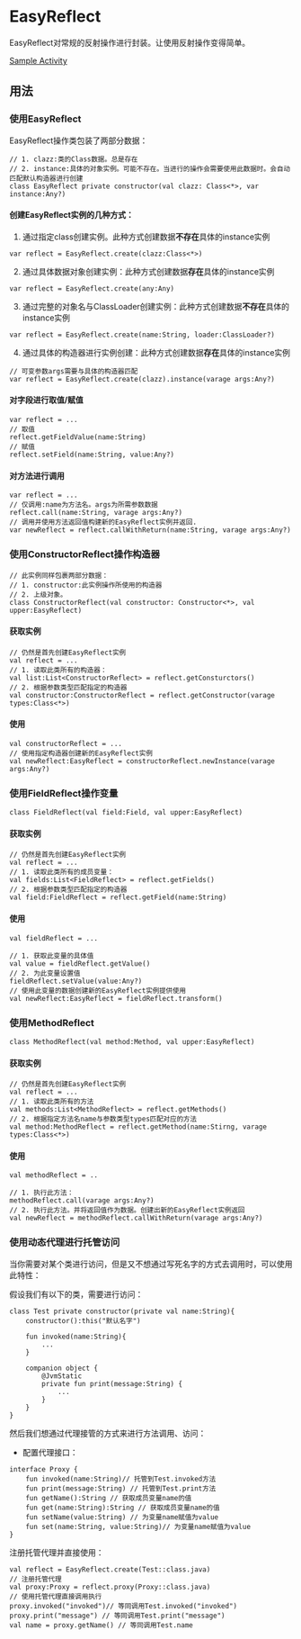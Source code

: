 # EasyReflect

EasyReflect对常规的反射操作进行封装。让使用反射操作变得简单。

[Sample Activity](../app/src/main/java/com/haoge/sample/easyandroid/activities/EasyReflectActivity.kt)

## 用法

### 使用EasyReflect

EasyReflect操作类包装了两部分数据：

```
// 1. clazz:类的Class数据。总是存在
// 2. instance:具体的对象实例。可能不存在。当进行的操作会需要使用此数据时。会自动匹配默认构造器进行创建
class EasyReflect private constructor(val clazz: Class<*>, var instance:Any?)
```

#### 创建EasyReflect实例的几种方式：

1. 通过指定class创建实例。此种方式创建数据**不存在**具体的instance实例

```
var reflect = EasyReflect.create(clazz:Class<*>)
```

2. 通过具体数据对象创建实例：此种方式创建数据**存在**具体的instance实例

```
var reflect = EasyReflect.create(any:Any)
```

3. 通过完整的对象名与ClassLoader创建实例：此种方式创建数据**不存在**具体的instance实例

```
var reflect = EasyReflect.create(name:String, loader:ClassLoader?)
```

4. 通过具体的构造器进行实例创建：此种方式创建数据**存在**具体的instance实例

```
// 可变参数args需要与具体的构造器匹配
var reflect = EasyReflect.create(clazz).instance(varage args:Any?)
```

#### 对字段进行取值/赋值

```
var reflect = ...
// 取值
reflect.getFieldValue(name:String)
// 赋值
reflect.setField(name:String, value:Any?)
```

#### 对方法进行调用

```
var reflect = ...
// 仅调用:name为方法名。args为所需参数数据
reflect.call(name:String, varage args:Any?)
// 调用并使用方法返回值构建新的EasyReflect实例并返回.
var newReflect = reflect.callWithReturn(name:String, varage args:Any?)
```

### 使用ConstructorReflect操作构造器

```
// 此实例同样包裹两部分数据：
// 1. constructor:此实例操作所使用的构造器
// 2. 上级对象。
class ConstructorReflect(val constructor: Constructor<*>, val upper:EasyReflect)
```

#### 获取实例

```
// 仍然是首先创建EasyReflect实例
val reflect = ...
// 1. 读取此类所有的构造器：
val list:List<ConstructorReflect> = reflect.getConsturctors()
// 2. 根据参数类型匹配指定的构造器
val constructor:ConstructorReflect = reflect.getConstructor(varage types:Class<*>)
```

#### 使用

```
val constructorReflect = ...
// 使用指定构造器创建新的EasyReflect实例
val newReflect:EasyReflect = constructorReflect.newInstance(varage args:Any?)
```

### 使用FieldReflect操作变量

```
class FieldReflect(val field:Field, val upper:EasyReflect)
```

#### 获取实例

```
// 仍然是首先创建EasyReflect实例
val reflect = ...
// 1. 读取此类所有的成员变量：
val fields:List<FieldReflect> = reflect.getFields()
// 2. 根据参数类型匹配指定的构造器
val field:FieldReflect = reflect.getField(name:String)
```

#### 使用

```
val fieldReflect = ...

// 1. 获取此变量的具体值
val value = fieldReflect.getValue()
// 2. 为此变量设置值
fieldReflect.setValue(value:Any?)
// 使用此变量的数据创建新的EasyReflect实例提供使用
val newReflect:EasyReflect = fieldReflect.transform()
```

### 使用MethodReflect

```
class MethodReflect(val method:Method, val upper:EasyReflect)
```

#### 获取实例

```
// 仍然是首先创建EasyReflect实例
val reflect = ...
// 1. 读取此类所有的方法
val methods:List<MethodReflect> = reflect.getMethods()
// 2. 根据指定方法名name与参数类型types匹配对应的方法
val method:MethodReflect = reflect.getMethod(name:Stirng, varage types:Class<*>)
```

#### 使用

```
val methodReflect = ..

// 1. 执行此方法：
methodReflect.call(varage args:Any?)
// 2. 执行此方法。并将返回值作为数据。创建出新的EasyReflect实例返回
val newReflect = methodReflect.callWithReturn(varage args:Any?)
```

### 使用动态代理进行托管访问

当你需要对某个类进行访问，但是又不想通过写死名字的方式去调用时，可以使用此特性：

假设我们有以下的类，需要进行访问：

```
class Test private constructor(private val name:String){
    constructor():this("默认名字")

    fun invoked(name:String){
        ...
    }

    companion object {
        @JvmStatic
        private fun print(message:String) {
            ...
        }
    }
}
```

然后我们想通过代理接管的方式来进行方法调用、访问：

- 配置代理接口：

```
interface Proxy {
    fun invoked(name:String)// 托管到Test.invoked方法
    fun print(message:String) // 托管到Test.print方法
    fun getName():String // 获取成员变量name的值
    fun get(name:String):String // 获取成员变量name的值
    fun setName(value:String) // 为变量name赋值为value
    fun set(name:String, value:String)// 为变量name赋值为value
}
```

注册托管代理并直接使用：

```
val reflect = EasyReflect.create(Test::class.java)
// 注册托管代理
val proxy:Proxy = reflect.proxy(Proxy::class.java)
// 使用托管代理直接调用执行
proxy.invoked("invoked")// 等同调用Test.invoked("invoked")
proxy.print("message") // 等同调用Test.print("message")
val name = proxy.getName() // 等同调用Test.name
```

